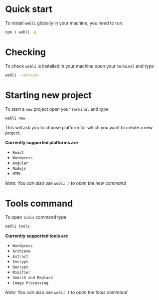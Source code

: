 # Quick start
To install `webli` globally in your machine, you need to run.

```bash
npm i webli -g
```

# Checking

To check `webli` is installed in your machine open your `terminal` and type

```bash
webli --version
```

# Starting new project

To start a `new` project open your `terminal` and type

```bash
webli new
```
This will ask you to choose platform for which you want to create a new project.

**Currently supported platforms are**
* `React`
* `Wordpress`
* `Angular`
* `Nodejs`
* `HTML`

*Note: You can also use `webli n` to open the new command*

# Tools command

To open `tools` command type

```bash
webli tools
```

**Currently supported tools are**
* `Wordpress`
* `Archieve`
* `Extract`
* `Encrypt`
* `Decrypt`
* `Minifier`
* `Search and Replace`
* `Image Processing`

*Note: You can also use `webli t` to open the tools command*